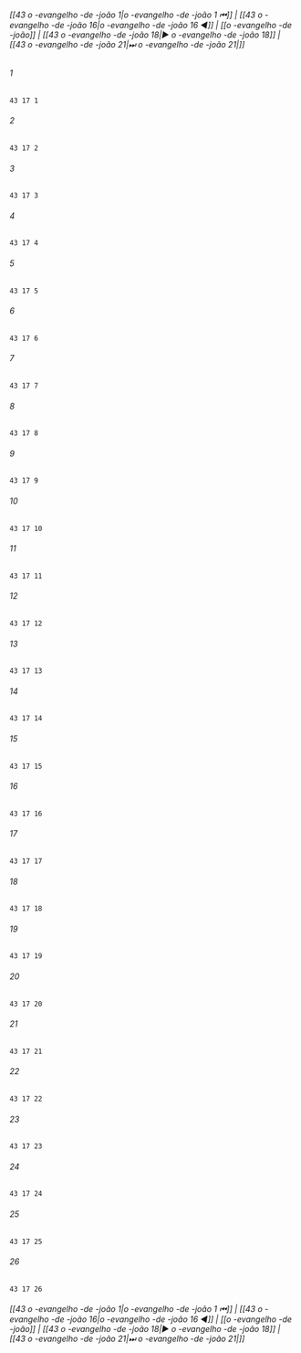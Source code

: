 
###### [[43 o -evangelho -de -joão 1|o -evangelho -de -joão 1 ⏮]] | [[43 o -evangelho -de -joão 16|o -evangelho -de -joão 16 ◀]] | [[o -evangelho -de -joão]] | [[43 o -evangelho -de -joão 18|▶ o -evangelho -de -joão 18]] | [[43 o -evangelho -de -joão 21|⏭ o -evangelho -de -joão 21|]]

###### 1
``` verse
43 17 1 
```
###### 2
``` verse
43 17 2 
```
###### 3
``` verse
43 17 3 
```
###### 4
``` verse
43 17 4 
```
###### 5
``` verse
43 17 5 
```
###### 6
``` verse
43 17 6 
```
###### 7
``` verse
43 17 7 
```
###### 8
``` verse
43 17 8 
```
###### 9
``` verse
43 17 9 
```
###### 10
``` verse
43 17 10 
```
###### 11
``` verse
43 17 11 
```
###### 12
``` verse
43 17 12 
```
###### 13
``` verse
43 17 13 
```
###### 14
``` verse
43 17 14 
```
###### 15
``` verse
43 17 15 
```
###### 16
``` verse
43 17 16 
```
###### 17
``` verse
43 17 17 
```
###### 18
``` verse
43 17 18 
```
###### 19
``` verse
43 17 19 
```
###### 20
``` verse
43 17 20 
```
###### 21
``` verse
43 17 21 
```
###### 22
``` verse
43 17 22 
```
###### 23
``` verse
43 17 23 
```
###### 24
``` verse
43 17 24 
```
###### 25
``` verse
43 17 25 
```
###### 26
``` verse
43 17 26 
```

###### [[43 o -evangelho -de -joão 1|o -evangelho -de -joão 1 ⏮]] | [[43 o -evangelho -de -joão 16|o -evangelho -de -joão 16 ◀]] | [[o -evangelho -de -joão]] | [[43 o -evangelho -de -joão 18|▶ o -evangelho -de -joão 18]] | [[43 o -evangelho -de -joão 21|⏭ o -evangelho -de -joão 21|]]


